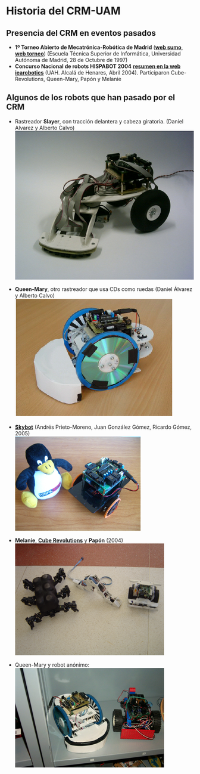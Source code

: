 # Historia del CRM-UAM

Presencia del CRM en eventos pasados
--

* **1º Torneo Abierto de Mecatrónica-Robótica de Madrid** ([**web sumo**](1997_1erOpenMeca_sumo.html), [**web torneo**](1997_1erOpenMeca_torneo.html)) (Escuela Técnica Superior de Informática, Universidad Autónoma de Madrid, 28 de Octubre de 1997)  
* **Concurso Nacional de robots HISPABOT 2004** [**resumen en la web iearobotics**](2004_HISPABOT/2004_HISPABOT_iearobotics.html) (UAH. Alcalá de Henares, Abril 2004). Participaron Cube-Revolutions, Queen-Mary, Papón y Melanie  


Algunos de los robots que han pasado por el CRM
--

* Rastreador **Slayer**, con tracción delantera y cabeza giratoria. (Daniel Alvarez y Alberto Calvo)  
![](200X_Slayer.jpg)  

* **Queen-Mary**, otro rastreador que usa CDs como ruedas (Daniel Álvarez y Alberto Calvo)  
![](200X_QueenMary.png)  

* [**Skybot**](http://www.iearobotics.com/wiki/index.php?title=Skybot) (Andrés Prieto-Moreno, Juan González Gómez, Ricardo Gómez, 2005)  
![](2005_SkyBot.png)  

* **Melanie**, [**Cube Revolutions**](http://www.iearobotics.com/wiki/index.php?title=Cube_Revolutions) y **Papón** (2004)  
![](2004_HISPABOT/2004_HISPABOT_iearobotics_files/melanie-cube-papon.png)  

* Queen-Mary y robot anónimo:  
![](2004_HISPABOT/2004_HISPABOT_iearobotics_files/queen-mary.png)  



